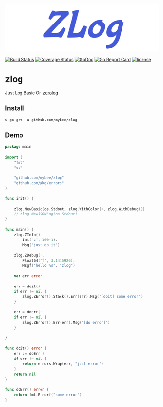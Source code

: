![logo](logo.png)

[![Build Status](https://travis-ci.org/mybee/zlog.svg?branch=master)](https://travis-ci.org/mybee/zlog) [![Coverage Status](https://coveralls.io/repos/github/mybee/zlog/badge.svg?branch=master)](https://coveralls.io/github/mybee/zlog?branch=master) [![GoDoc](https://godoc.org/github.com/mybee/zlog?status.svg)](https://godoc.org/github.com/mybee/zlog) [![Go Report Card](https://goreportcard.com/badge/github.com/mybee/zlog)](https://goreportcard.com/report/github.com/mybee/zlog) [![license](https://img.shields.io/github/license/mybee/zlog.svg)](https://github.com/mybee/zlog)

# zlog

Just Log Basic On [zerolog](https://github.com/rs/zerolog)

## Install

```shell
$ go get -u github.com/mybee/zlog
```

## Demo

```go
package main

import (
	"fmt"
	"os"

	"github.com/mybee/zlog"
	"github.com/pkg/errors"
)

func init() {

	zlog.NewBasic(os.Stdout, zlog.WithColor(), zlog.WithDebug())
	// zlog.NewJSONLog(os.Stdout)
}

func main() {
	zlog.ZInfo().
		Int("z", 100-1).
		Msg("just do it")

	zlog.ZDebug().
		Float64("f", 3.1415926).
		Msgf("hello %s", "zlog")

	var err error

	err = doit()
	if err != nil {
		zlog.ZError().Stack().Err(err).Msg("[doit] some error")
	}

	err = doErr()
	if err != nil {
		zlog.ZError().Err(err).Msg("[do error]")
	}

}

func doit() error {
	err := doErr()
	if err != nil {
		return errors.Wrap(err, "just error")
	}
	return nil
}

func doErr() error {
	return fmt.Errorf("some error")
}
```


